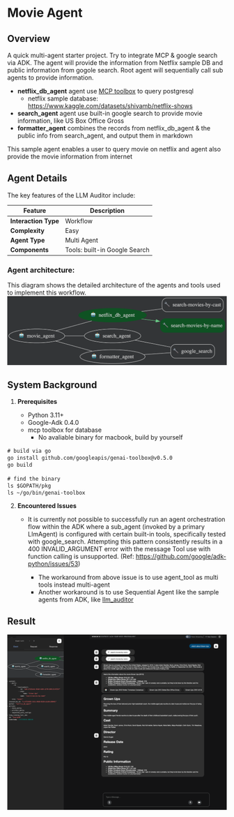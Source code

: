 # Movie Agent




## Overview
A quick multi-agent starter project. Try to integrate MCP & google search via ADK. 
The agent will provide the information from Netflix sample DB and public information from gogole search. 
Root agent will sequentially call sub agents to provide information. 
 

*   **netflix_db_agent** agent use [MCP toolbox](https://github.com/googleapis/genai-toolbox) to query postgresql
    * netflix sample database: https://www.kaggle.com/datasets/shivamb/netflix-shows
*   **search_agent** agent use built-in google search to provide movie information, like US Box Office Gross
*   **formatter_agent** combines the records from netflix_db_agent & the public info from search_agent, and output them in markdown
    

This sample agent enables a user to query movie on netflix and agent
also provide the movie information from internet


## Agent Details

The key features of the LLM Auditor include:

| Feature | Description |
| --- | --- |
| **Interaction Type** | Workflow |
| **Complexity**  | Easy |
| **Agent Type**  | Multi Agent |
| **Components**  | Tools: built-in Google Search |


### Agent architecture:

This diagram shows the detailed architecture of the agents and tools used
to implement this workflow.
![screenshot](static/movie_agents_architecture.png)

## System Background

1.  **Prerequisites**

    *   Python 3.11+
    *   Google-Adk 0.4.0
    *   mcp toolbox for database
        * No avaliable binary for macbook, build by yourself
        
```
# build via go
go install github.com/googleapis/genai-toolbox@v0.5.0
go build

# find the binary 
ls $GOPATH/pkg
ls ~/go/bin/genai-toolbox
```
        

2. **Encountered Issues**

    * It is currently not possible to successfully run an agent orchestration flow within the ADK where a sub_agent (invoked by a primary LlmAgent) is configured with certain built-in tools, specifically tested with google_search. Attempting this pattern consistently results in a 400 INVALID_ARGUMENT error with the message Tool use with function calling is unsupported. (Ref: https://github.com/google/adk-python/issues/53)

        * The workaround from above issue is to use agent_tool as multi tools instead multi-agent
        * Another workaround is to use Sequential Agent like the sample agents from ADK, like [llm_auditor](https://github.com/google/adk-samples/tree/main/agents/llm-auditor)



## Result


![screenshot](static/demo2.png)
